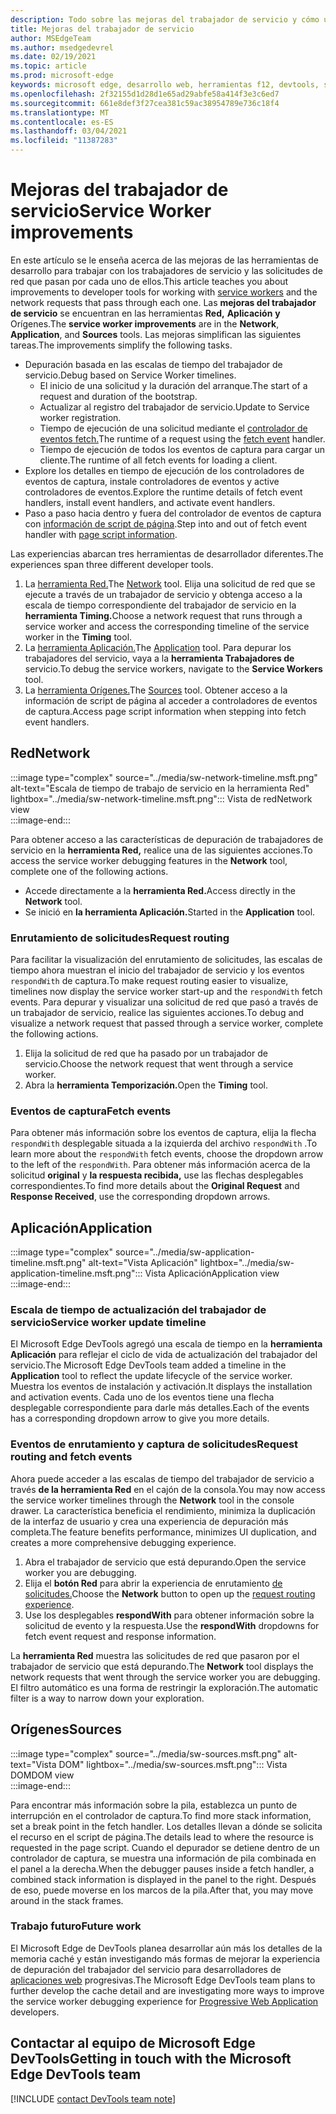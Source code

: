 ```yaml
---
description: Todo sobre las mejoras del trabajador de servicio y cómo usar cada una de ellas.
title: Mejoras del trabajador de servicio
author: MSEdgeTeam
ms.author: msedgedevrel
ms.date: 02/19/2021
ms.topic: article
ms.prod: microsoft-edge
keywords: microsoft edge, desarrollo web, herramientas f12, devtools, service worker, PWA
ms.openlocfilehash: 2f32155d1d28d1e65ad29abfe58a414f3e3c6ed7
ms.sourcegitcommit: 661e8def3f27cea381c59ac38954789e736c18f4
ms.translationtype: MT
ms.contentlocale: es-ES
ms.lasthandoff: 03/04/2021
ms.locfileid: "11387283"
---
```

# <a name="service-worker-improvements"></a><span data-ttu-id="266bf-104">Mejoras del trabajador de servicio</span><span class="sxs-lookup"><span data-stu-id="266bf-104">Service Worker improvements</span></span>  

<span data-ttu-id="266bf-105">En este artículo se le enseña acerca [][MdnServiceWorkerApi] de las mejoras de las herramientas de desarrollo para trabajar con los trabajadores de servicio y las solicitudes de red que pasan por cada uno de ellos.</span><span class="sxs-lookup"><span data-stu-id="266bf-105">This article teaches you about improvements to developer tools for working with [service workers][MdnServiceWorkerApi] and the network requests that pass through each one.</span></span>  <span data-ttu-id="266bf-106">Las **mejoras del trabajador de servicio** se encuentran en las herramientas **Red,** **Aplicación** **y** Orígenes.</span><span class="sxs-lookup"><span data-stu-id="266bf-106">The **service worker improvements** are in the **Network**, **Application**, and **Sources** tools.</span></span>  <span data-ttu-id="266bf-107">Las mejoras simplifican las siguientes tareas.</span><span class="sxs-lookup"><span data-stu-id="266bf-107">The improvements simplify the following tasks.</span></span>  

*   <span data-ttu-id="266bf-108">Depuración basada en las escalas de tiempo del trabajador de servicio.</span><span class="sxs-lookup"><span data-stu-id="266bf-108">Debug based on Service Worker timelines.</span></span>  
    *   <span data-ttu-id="266bf-109">El inicio de una solicitud y la duración del arranque.</span><span class="sxs-lookup"><span data-stu-id="266bf-109">The start of a request and duration of the bootstrap.</span></span>  
    *   <span data-ttu-id="266bf-110">Actualizar al registro del trabajador de servicio.</span><span class="sxs-lookup"><span data-stu-id="266bf-110">Update to Service worker registration.</span></span>  
    *   <span data-ttu-id="266bf-111">Tiempo de ejecución de una solicitud mediante el [controlador de eventos fetch.][MdnFetchEvent]</span><span class="sxs-lookup"><span data-stu-id="266bf-111">The runtime of a request using the [fetch event][MdnFetchEvent] handler.</span></span>  
    *   <span data-ttu-id="266bf-112">Tiempo de ejecución de todos los eventos de captura para cargar un cliente.</span><span class="sxs-lookup"><span data-stu-id="266bf-112">The runtime of all fetch events for loading a client.</span></span>  
*   <span data-ttu-id="266bf-113">Explore los detalles en tiempo de ejecución de los controladores de eventos de captura, instale controladores de eventos y active controladores de eventos.</span><span class="sxs-lookup"><span data-stu-id="266bf-113">Explore the runtime details of fetch event handlers, install event handlers, and activate event handlers.</span></span>  
*   <span data-ttu-id="266bf-114">Paso a paso hacia dentro y fuera del controlador de eventos de captura con [información de script de página](#sources).</span><span class="sxs-lookup"><span data-stu-id="266bf-114">Step into and out of fetch event handler with [page script information](#sources).</span></span>  
    
<span data-ttu-id="266bf-115">Las experiencias abarcan tres herramientas de desarrollador diferentes.</span><span class="sxs-lookup"><span data-stu-id="266bf-115">The experiences span three different developer tools.</span></span>  

1.  <span data-ttu-id="266bf-116">La [herramienta Red.](#network)</span><span class="sxs-lookup"><span data-stu-id="266bf-116">The [Network](#network) tool.</span></span>  <span data-ttu-id="266bf-117">Elija una solicitud de red que se ejecute a través de un trabajador de servicio y obtenga acceso a la escala de tiempo correspondiente del trabajador de servicio en la **herramienta Timing.**</span><span class="sxs-lookup"><span data-stu-id="266bf-117">Choose a network request that runs through a service worker and access the corresponding timeline of the service worker in the **Timing** tool.</span></span>  
1.  <span data-ttu-id="266bf-118">La [herramienta Aplicación.](#application)</span><span class="sxs-lookup"><span data-stu-id="266bf-118">The [Application](#application) tool.</span></span>  <span data-ttu-id="266bf-119">Para depurar los trabajadores del servicio, vaya a la **herramienta Trabajadores de** servicio.</span><span class="sxs-lookup"><span data-stu-id="266bf-119">To debug the service workers, navigate to the **Service Workers** tool.</span></span>  
1.  <span data-ttu-id="266bf-120">La [herramienta Orígenes.](#sources)</span><span class="sxs-lookup"><span data-stu-id="266bf-120">The [Sources](#sources) tool.</span></span>  <span data-ttu-id="266bf-121">Obtener acceso a la información de script de página al acceder a controladores de eventos de captura.</span><span class="sxs-lookup"><span data-stu-id="266bf-121">Access page script information when stepping into fetch event handlers.</span></span>  
    
## <a name="network"></a><span data-ttu-id="266bf-122">Red</span><span class="sxs-lookup"><span data-stu-id="266bf-122">Network</span></span>  

:::image type="complex" source="../media/sw-network-timeline.msft.png" alt-text="Escala de tiempo de trabajo de servicio en la herramienta Red" lightbox="../media/sw-network-timeline.msft.png":::
   <span data-ttu-id="266bf-124">Vista de red</span><span class="sxs-lookup"><span data-stu-id="266bf-124">Network view</span></span>  
:::image-end:::  

<span data-ttu-id="266bf-125">Para obtener acceso a las características de depuración de trabajadores de servicio en la **herramienta Red,** realice una de las siguientes acciones.</span><span class="sxs-lookup"><span data-stu-id="266bf-125">To access the service worker debugging features in the **Network** tool, complete one of the following actions.</span></span>  

*   <span data-ttu-id="266bf-126">Accede directamente a la **herramienta Red.**</span><span class="sxs-lookup"><span data-stu-id="266bf-126">Access directly in the **Network** tool.</span></span>  
*   <span data-ttu-id="266bf-127">Se inició en **la herramienta Aplicación.**</span><span class="sxs-lookup"><span data-stu-id="266bf-127">Started in the **Application** tool.</span></span>  
    
### <a name="request-routing"></a><span data-ttu-id="266bf-128">Enrutamiento de solicitudes</span><span class="sxs-lookup"><span data-stu-id="266bf-128">Request routing</span></span>  

<span data-ttu-id="266bf-129">Para facilitar la visualización del enrutamiento de solicitudes, las escalas de tiempo ahora muestran el inicio del trabajador de servicio y los eventos `respondWith` de captura.</span><span class="sxs-lookup"><span data-stu-id="266bf-129">To make request routing easier to visualize, timelines now display the service worker start-up and the `respondWith` fetch events.</span></span>  <span data-ttu-id="266bf-130">Para depurar y visualizar una solicitud de red que pasó a través de un trabajador de servicio, realice las siguientes acciones.</span><span class="sxs-lookup"><span data-stu-id="266bf-130">To debug and visualize a network request that passed through a service worker, complete the following actions.</span></span>  

1.  <span data-ttu-id="266bf-131">Elija la solicitud de red que ha pasado por un trabajador de servicio.</span><span class="sxs-lookup"><span data-stu-id="266bf-131">Choose the network request that went through a service worker.</span></span>  
1.  <span data-ttu-id="266bf-132">Abra la **herramienta Temporización.**</span><span class="sxs-lookup"><span data-stu-id="266bf-132">Open the **Timing** tool.</span></span>  
    
### <a name="fetch-events"></a><span data-ttu-id="266bf-133">Eventos de captura</span><span class="sxs-lookup"><span data-stu-id="266bf-133">Fetch events</span></span>  

<span data-ttu-id="266bf-134">Para obtener más información sobre los eventos de captura, elija la flecha `respondWith` desplegable situada a la izquierda del archivo `respondWith` .</span><span class="sxs-lookup"><span data-stu-id="266bf-134">To learn more about the `respondWith` fetch events, choose the dropdown arrow to the left of the `respondWith`.</span></span>  <span data-ttu-id="266bf-135">Para obtener más información acerca de la solicitud **original** y **la respuesta recibida,** use las flechas desplegables correspondientes.</span><span class="sxs-lookup"><span data-stu-id="266bf-135">To find more details about the **Original Request** and **Response Received**, use the corresponding dropdown arrows.</span></span>  

## <a name="application"></a><span data-ttu-id="266bf-136">Aplicación</span><span class="sxs-lookup"><span data-stu-id="266bf-136">Application</span></span>  

:::image type="complex" source="../media/sw-application-timeline.msft.png" alt-text="Vista Aplicación" lightbox="../media/sw-application-timeline.msft.png":::
   <span data-ttu-id="266bf-138">Vista Aplicación</span><span class="sxs-lookup"><span data-stu-id="266bf-138">Application view</span></span>  
:::image-end:::  

### <a name="service-worker-update-timeline"></a><span data-ttu-id="266bf-139">Escala de tiempo de actualización del trabajador de servicio</span><span class="sxs-lookup"><span data-stu-id="266bf-139">Service worker update timeline</span></span>  

<span data-ttu-id="266bf-140">El Microsoft Edge DevTools agregó una escala de tiempo en la **herramienta Aplicación** para reflejar el ciclo de vida de actualización del trabajador del servicio.</span><span class="sxs-lookup"><span data-stu-id="266bf-140">The Microsoft Edge DevTools team added a timeline in the **Application** tool to reflect the update lifecycle of the service worker.</span></span>  <span data-ttu-id="266bf-141">Muestra los eventos de instalación y activación.</span><span class="sxs-lookup"><span data-stu-id="266bf-141">It displays the installation and activation events.</span></span>  <span data-ttu-id="266bf-142">Cada uno de los eventos tiene una flecha desplegable correspondiente para darle más detalles.</span><span class="sxs-lookup"><span data-stu-id="266bf-142">Each of the events has a corresponding dropdown arrow to give you more details.</span></span>  

### <a name="request-routing-and-fetch-events"></a><span data-ttu-id="266bf-143">Eventos de enrutamiento y captura de solicitudes</span><span class="sxs-lookup"><span data-stu-id="266bf-143">Request routing and fetch events</span></span>  

<span data-ttu-id="266bf-144">Ahora puede acceder a las escalas de tiempo del trabajador de servicio a través **de la herramienta Red** en el cajón de la consola.</span><span class="sxs-lookup"><span data-stu-id="266bf-144">You may now access the service worker timelines through the **Network** tool in the console drawer.</span></span>  <span data-ttu-id="266bf-145">La característica beneficia el rendimiento, minimiza la duplicación de la interfaz de usuario y crea una experiencia de depuración más completa.</span><span class="sxs-lookup"><span data-stu-id="266bf-145">The feature benefits performance, minimizes UI duplication, and creates a more comprehensive debugging experience.</span></span>  

1.  <span data-ttu-id="266bf-146">Abra el trabajador de servicio que está depurando.</span><span class="sxs-lookup"><span data-stu-id="266bf-146">Open the service worker you are debugging.</span></span>  
1.  <span data-ttu-id="266bf-147">Elija el **botón Red** para abrir la experiencia de enrutamiento [de solicitudes.](#network)</span><span class="sxs-lookup"><span data-stu-id="266bf-147">Choose the **Network** button to open up the [request routing experience](#network).</span></span>  
1.  <span data-ttu-id="266bf-148">Use los desplegables **respondWith** para obtener información sobre la solicitud de evento y la respuesta.</span><span class="sxs-lookup"><span data-stu-id="266bf-148">Use the **respondWith** dropdowns for fetch event request and response information.</span></span>  

<span data-ttu-id="266bf-149">La **herramienta Red** muestra las solicitudes de red que pasaron por el trabajador de servicio que está depurando.</span><span class="sxs-lookup"><span data-stu-id="266bf-149">The **Network** tool displays the network requests that went through the service worker you are debugging.</span></span>  <span data-ttu-id="266bf-150">El filtro automático es una forma de restringir la exploración.</span><span class="sxs-lookup"><span data-stu-id="266bf-150">The automatic filter is a way to narrow down your exploration.</span></span>

## <a name="sources"></a><span data-ttu-id="266bf-151">Orígenes</span><span class="sxs-lookup"><span data-stu-id="266bf-151">Sources</span></span>  

:::image type="complex" source="../media/sw-sources.msft.png" alt-text="Vista DOM" lightbox="../media/sw-sources.msft.png":::
   <span data-ttu-id="266bf-153">Vista DOM</span><span class="sxs-lookup"><span data-stu-id="266bf-153">DOM view</span></span>  
:::image-end:::  

<span data-ttu-id="266bf-154">Para encontrar más información sobre la pila, establezca un punto de interrupción en el controlador de captura.</span><span class="sxs-lookup"><span data-stu-id="266bf-154">To find more stack information, set a break point in the fetch handler.</span></span>  <span data-ttu-id="266bf-155">Los detalles llevan a dónde se solicita el recurso en el script de página.</span><span class="sxs-lookup"><span data-stu-id="266bf-155">The details lead to where the resource is requested in the page script.</span></span>  <span data-ttu-id="266bf-156">Cuando el depurador se detiene dentro de un controlador de captura, se muestra una información de pila combinada en el panel a la derecha.</span><span class="sxs-lookup"><span data-stu-id="266bf-156">When the debugger pauses inside a fetch handler, a combined stack information is displayed in the panel to the right.</span></span>  <span data-ttu-id="266bf-157">Después de eso, puede moverse en los marcos de la pila.</span><span class="sxs-lookup"><span data-stu-id="266bf-157">After that, you may move around in the stack frames.</span></span>  

### <a name="future-work"></a><span data-ttu-id="266bf-158">Trabajo futuro</span><span class="sxs-lookup"><span data-stu-id="266bf-158">Future work</span></span>  

<span data-ttu-id="266bf-159">El Microsoft Edge de DevTools planea desarrollar aún más los detalles de la memoria caché y están investigando más formas de mejorar la experiencia de depuración del trabajador del servicio para desarrolladores de [aplicaciones web][MdnProgressiveWebApps] progresivas.</span><span class="sxs-lookup"><span data-stu-id="266bf-159">The Microsoft Edge DevTools team plans to further develop the cache detail and are investigating more ways to improve the service worker debugging experience for [Progressive Web Application][MdnProgressiveWebApps] developers.</span></span>  

## <a name="getting-in-touch-with-the-microsoft-edge-devtools-team"></a><span data-ttu-id="266bf-160">Contactar al equipo de Microsoft Edge DevTools</span><span class="sxs-lookup"><span data-stu-id="266bf-160">Getting in touch with the Microsoft Edge DevTools team</span></span>  

[!INCLUDE [contact DevTools team note](../includes/contact-devtools-team-note.md)]  

<!-- links -->  

[MdnFetchEvent]: https://developer.mozilla.org/docs/Web/API/FetchEvent "FetchEvent | MDN"  
[MdnProgressiveWebApps]: https://developer.mozilla.org/docs/Web/Progressive_web_apps "Aplicaciones web progresivas (PWA) | MDN"  
[MdnServiceWorkerApi]: https://developer.mozilla.org/docs/Web/API/Service_Worker_API "Api de trabajo de servicio | MDN"  
